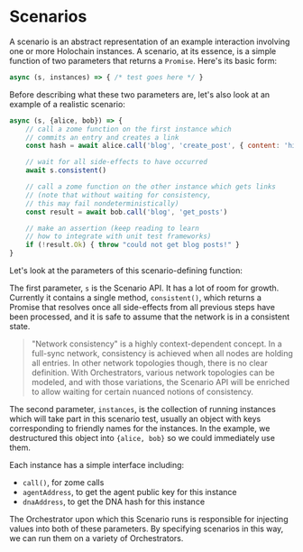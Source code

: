 # Scenarios

A scenario is an abstract representation of an example interaction involving one or more Holochain instances. A scenario, at its essence, is a simple function of two parameters that returns a `Promise`. Here's its basic form:

```javascript
async (s, instances) => { /* test goes here */ }
```

Before describing what these two parameters are, let's also look at an example of a realistic scenario:

```javascript
async (s, {alice, bob}) => {
    // call a zome function on the first instance which 
    // commits an entry and creates a link
    const hash = await alice.call('blog', 'create_post', { content: 'hi' })

    // wait for all side-effects to have occurred
    await s.consistent()

    // call a zome function on the other instance which gets links
    // (note that without waiting for consistency, 
    // this may fail nondeterministically)
    const result = await bob.call('blog', 'get_posts')

    // make an assertion (keep reading to learn 
    // how to integrate with unit test frameworks)
    if (!result.Ok) { throw "could not get blog posts!" }
}
```

Let's look at the parameters of this scenario-defining function:

The first parameter, `s` is the Scenario API. It has a lot of room for growth. Currently it contains a single method, `consistent()`, which returns a Promise that resolves once all side-effects from all previous steps have been processed, and it is safe to assume that the network is in a consistent state.

> <i class="fa fa-clipboard"></i> 
> "Network consistency" is a highly context-dependent concept. In a full-sync network, consistency is achieved when all nodes are holding all entries. In other network topologies though, there is no clear definition. With Orchestrators, various network topologies can be modeled, and with those variations, the Scenario API will be enriched to allow waiting for certain nuanced notions of consistency.

The second parameter, `instances`, is the collection of running instances which will take part in this scenario test, usually an object with keys corresponding to friendly names for the instances. In the example, we destructured this object into `{alice, bob}` so we could immediately use them.

Each instance has a simple interface including: 
* `call()`, for zome calls
* `agentAddress`, to get the agent public key for this instance
* `dnaAddress`, to get the DNA hash for this instance

The Orchestrator upon which this Scenario runs is responsible for injecting values into both of these parameters. By specifying scenarios in this way, we can run them on a variety of Orchestrators.

